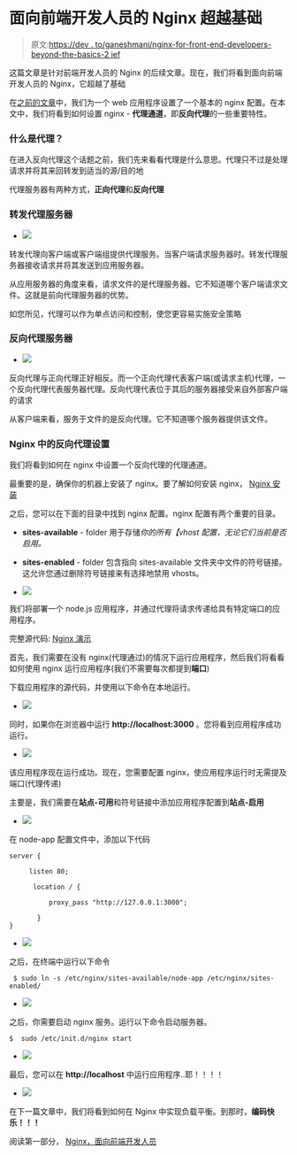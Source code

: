# 面向前端开发人员的 Nginx 超越基础

> 原文:[https://dev . to/ganeshmani/nginx-for-front-end-developers-beyond-the-basics-2 ief](https://dev.to/ganeshmani/nginx-for-front-end-developers-beyond-the-basics-2ief)

这篇文章是针对前端开发人员的 Nginx 的后续文章。现在，我们将看到面向前端开发人员的 Nginx，它超越了基础

在[之前的文章](https://cloudnweb.dev/2019/05/nginx-for-front-end-developers/)中，我们为一个 web 应用程序设置了一个基本的 nginx 配置。在本文中，我们将看到如何设置 nginx - **代理通道**，即**反向代理**的一些重要特性。

### 什么是代理？

在进入反向代理这个话题之前，我们先来看看代理是什么意思。代理只不过是处理请求并将其来回转发到适当的源/目的地

代理服务器有两种方式，**正向代理**和**反向代理**

### 转发代理服务器

*   ![](../Images/21a51c8badc801e04556c03f50e24d94.png)

转发代理向客户端或客户端组提供代理服务。当客户端请求服务器时。转发代理服务器接收请求并将其发送到应用服务器。

从应用服务器的角度来看，请求文件的是代理服务器。它不知道哪个客户端请求文件。这就是前向代理服务器的优势。

如您所见，代理可以作为单点访问和控制，使您更容易实施安全策略

### 反向代理服务器

*   ![](../Images/2fb12013aab319817562c79bebebf631.png)

反向代理与正向代理正好相反。而一个正向代理代表客户端(或请求主机)代理，一个反向代理代表服务器代理。反向代理代表位于其后的服务器接受来自外部客户端的请求

从客户端来看，服务于文件的是反向代理。它不知道哪个服务器提供该文件。

### Nginx 中的反向代理设置

我们将看到如何在 nginx 中设置一个反向代理的代理通道。

最重要的是，确保你的机器上安装了 nginx。要了解如何安装 nginx， [Nginx 安装](https://www.digitalocean.com/community/tutorials/how-to-install-nginx-on-ubuntu-18-04)

之后，您可以在下面的目录中找到 nginx 配置。nginx 配置有两个重要的目录。

*   **sites-available** - folder 用于存储*你的所有【vhost 配置，无论它们当前是否启用。*
*   **sites-enabled** - folder 包含指向 sites-available 文件夹中文件的符号链接。这允许您通过删除符号链接来有选择地禁用 vhosts。

*   ![](../Images/c81dd99e8f425446f1d1d84e5e8a554f.png)

我们将部署一个 node.js 应用程序，并通过代理将请求传递给具有特定端口的应用程序。

完整源代码: [Nginx 演示](https://github.com/ganeshmani/nginx-demo)

首先，我们需要在没有 nginx(代理通过)的情况下运行应用程序，然后我们将看看如何使用 nginx 运行应用程序(我们不需要每次都提到**端口**)

下载应用程序的源代码，并使用以下命令在本地运行。

*   ![](../Images/95976b129e964fe661a2a925fd9c0454.png)

同时，如果你在浏览器中运行 **http://localhost:3000** 。您将看到应用程序成功运行。

*   ![](../Images/c02bd4c284c441a44130d43a3a4f0467.png)

该应用程序现在运行成功。现在，您需要配置 nginx，使应用程序运行时无需提及端口(代理传递)

主要是，我们需要在**站点-可用**和符号链接中添加应用程序配置到**站点-启用**

*   ![](../Images/c95733d55831e8e4f637e834869d2e95.png)

在 node-app 配置文件中，添加以下代码

```
server {

     listen 80;

      location / {

          proxy_pass "http://127.0.0.1:3000";

       }
}
```

*   ![](../Images/e3ce30b14363ad3e3deaf65391138a0e.png)

之后，在终端中运行以下命令

```
 $ sudo ln -s /etc/nginx/sites-available/node-app /etc/nginx/sites-enabled/ 
```

*   ![](../Images/7dad496cb0b5d2c44d8fbbe15c66f7dd.png)

之后，你需要启动 nginx 服务。运行以下命令启动服务器。

```
$  sudo /etc/init.d/nginx start 
```

*   ![](../Images/4632c4e647bdb9596c0b43d361616bd2.png)

最后，您可以在 **http://localhost** 中运行应用程序..耶！！！！

*   ![](../Images/91fdd0ed99a54028e71b685f2d7a6700.png)

在下一篇文章中，我们将看到如何在 Nginx 中实现负载平衡。到那时，**编码快乐！！！**

阅读第一部分， [Nginx，面向前端开发人员](https://cloudnweb.dev/2019/05/nginx-for-front-end-developers/)